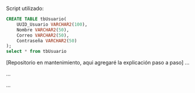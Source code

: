 Script utilizado:

```SQL
CREATE TABLE tbUsuario(
    UUID_Usuario VARCHAR2(100),
    Nombre VARCHAR2(50),
    Correo VARCHAR2(50),
    Contraseña VARCHAR2(50)
);
select * from tbUsuario
```

[Repositorio en mantenimiento, aqui agregaré la explicación paso a paso]
...

...

...

